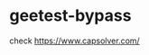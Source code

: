 # geetest-bypass
check https://www.capsolver.com/ 





















                                                                                                                      